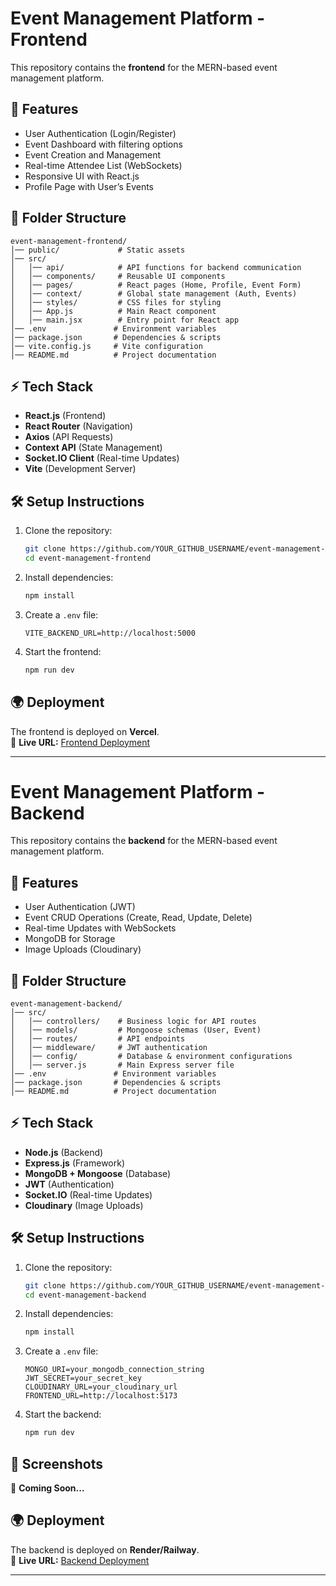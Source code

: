 # Event Management Platform - Frontend

This repository contains the **frontend** for the MERN-based event management platform.

## 🚀 Features
- User Authentication (Login/Register)
- Event Dashboard with filtering options
- Event Creation and Management
- Real-time Attendee List (WebSockets)
- Responsive UI with React.js
- Profile Page with User’s Events

## 📂 Folder Structure
```
event-management-frontend/
│── public/             # Static assets
│── src/
│   │── api/            # API functions for backend communication
│   │── components/     # Reusable UI components
│   │── pages/          # React pages (Home, Profile, Event Form)
│   │── context/        # Global state management (Auth, Events)
│   │── styles/         # CSS files for styling
│   │── App.js          # Main React component
│   │── main.jsx        # Entry point for React app
│── .env               # Environment variables
│── package.json       # Dependencies & scripts
│── vite.config.js     # Vite configuration
│── README.md          # Project documentation
```

## ⚡ Tech Stack
- **React.js** (Frontend)
- **React Router** (Navigation)
- **Axios** (API Requests)
- **Context API** (State Management)
- **Socket.IO Client** (Real-time Updates)
- **Vite** (Development Server)

## 🛠️ Setup Instructions
1. Clone the repository:
   ```sh
   git clone https://github.com/YOUR_GITHUB_USERNAME/event-management-frontend.git
   cd event-management-frontend
   ```

2. Install dependencies:
   ```sh
   npm install
   ```

3. Create a `.env` file:
   ```
   VITE_BACKEND_URL=http://localhost:5000
   ```

4. Start the frontend:
   ```sh
   npm run dev
   ```

## 🌍 Deployment
The frontend is deployed on **Vercel**.  
🔗 **Live URL:** [Frontend Deployment](#)

---


# Event Management Platform - Backend

This repository contains the **backend** for the MERN-based event management platform.

## 🚀 Features
- User Authentication (JWT)
- Event CRUD Operations (Create, Read, Update, Delete)
- Real-time Updates with WebSockets
- MongoDB for Storage
- Image Uploads (Cloudinary)

## 📂 Folder Structure
```
event-management-backend/
│── src/
│   │── controllers/    # Business logic for API routes
│   │── models/         # Mongoose schemas (User, Event)
│   │── routes/         # API endpoints
│   │── middleware/     # JWT authentication
│   │── config/         # Database & environment configurations
│   │── server.js       # Main Express server file
│── .env               # Environment variables
│── package.json       # Dependencies & scripts
│── README.md          # Project documentation
```

## ⚡ Tech Stack
- **Node.js** (Backend)
- **Express.js** (Framework)
- **MongoDB + Mongoose** (Database)
- **JWT** (Authentication)
- **Socket.IO** (Real-time Updates)
- **Cloudinary** (Image Uploads)

## 🛠️ Setup Instructions
1. Clone the repository:
   ```sh
   git clone https://github.com/YOUR_GITHUB_USERNAME/event-management-backend.git
   cd event-management-backend
   ```

2. Install dependencies:
   ```sh
   npm install
   ```

3. Create a `.env` file:
   ```
   MONGO_URI=your_mongodb_connection_string
   JWT_SECRET=your_secret_key
   CLOUDINARY_URL=your_cloudinary_url
   FRONTEND_URL=http://localhost:5173
   ```

4. Start the backend:
   ```sh
   npm run dev
   ```

## 📸 Screenshots
🚀 **Coming Soon...**

## 🌍 Deployment
The backend is deployed on **Render/Railway**.  
🔗 **Live URL:** [Backend Deployment](#)

---
